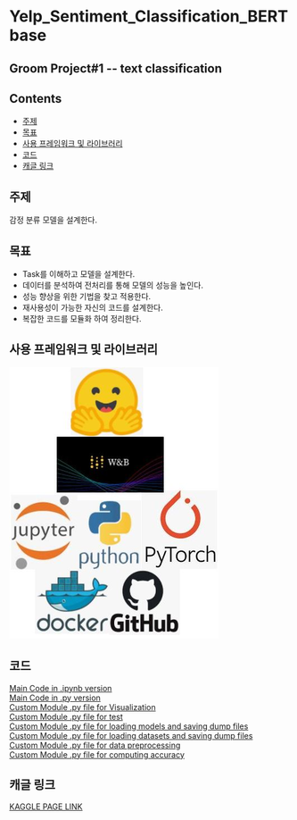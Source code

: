 # Yelp_Sentiment_Classification_BERTbase
## Groom Project#1 -- text classification  


## Contents
* [주제](https://github.com/chohs1221/Yelp_Sentiment_Classification_BERTbase/#주제)  
* [목표](https://github.com/chohs1221/Yelp_Sentiment_Classification_BERTbase/#배경)  
* [사용 프레임워크 및 라이브러리](https://github.com/chohs1221/Yelp_Sentiment_Classification_BERTbase/#사용-프레임워크-및-라이브러리)   
* [코드](https://github.com/chohs1221/Yelp_Sentiment_Classification_BERTbase/#코드)  
* [캐글 링크](https://github.com/chohs1221/Yelp_Sentiment_Classification_BERTbase/#캐글-링크)  
## 주제   
감정 분류 모델을 설계한다.  
## 목표  
- Task를 이해하고 모델을 설계한다.
- 데이터를 분석하여 전처리를 통해 모델의 성능을 높인다.
- 성능 향상을 위한 기법을 찾고 적용한다.
- 재사용성이 가능한 자신의 코드를 설계한다.
- 복잡한 코드를 모듈화 하여 정리한다.  
## 사용 프레임워크 및 라이브러리  
<img src="/stacks.JPG"></img><br/>  
## 코드   
[Main Code in .ipynb version](https://github.com/chohs1221/Yelp_Sentiment_Classification_BERTbase/blob/master/Yelp_Sentiment_Classification.ipynb)  
[Main Code in .py version](https://github.com/chohs1221/Yelp_Sentiment_Classification_BERTbase/blob/master/train.py)  
[Custom Module .py file for Visualization](https://github.com/chohs1221/Yelp_Sentiment_Classification_BERTbase/blob/master/visualize_score.py)  
[Custom Module .py file for test](https://github.com/chohs1221/Yelp_Sentiment_Classification_BERTbase/blob/master/evaluate.py)  
[Custom Module .py file for loading models and saving dump files](https://github.com/chohs1221/Yelp_Sentiment_Classification_BERTbase/blob/master/dump_models.py)  
[Custom Module .py file for loading datasets and saving dump files](https://github.com/chohs1221/Yelp_Sentiment_Classification_BERTbase/blob/master/dump_datasets.py)  
[Custom Module .py file for data preprocessing](https://github.com/chohs1221/Yelp_Sentiment_Classification_BERTbase/blob/master/data_processing.py)  
[Custom Module .py file for computing accuracy](https://github.com/chohs1221/Yelp_Sentiment_Classification_BERTbase/blob/master/compute.py)  

## 캐글 링크  
[KAGGLE PAGE LINK](https://www.kaggle.com/competitions/goorm-nlp-projects-3rd)  
